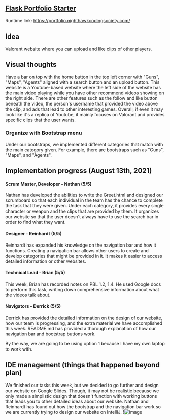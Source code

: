 ## [Flask Portfolio Starter](https://nighthawkcodingsociety.com/projectsearch/details/Flask%20Portfolio%20Starter)
Runtime link: https://portfolio.nighthawkcodingsociety.com/

## Idea
Valorant website where you can upload and like clips of other players.

## Visual thoughts
Have a bar on top with the home button in the top left corner with "Guns", "Maps", "Agents" aligned with a search button and an upload button. This website is a Youtube-based website where the left side of the website has the main video playing while you have other recommend videos showing on the right side. There are other features such as the follow and like button beneath the video, the person's username that provided the video above the clip, and ads that lead to other interesting games. Overall, if even it may look like it's a replica of Youtube, it mainly focuses on Valorant and provides specific clips that the user wants.

### Organize with Bootstrap menu
Under our bootstraps, we implemented different categories that match with the main category given. For example, there are bootstraps such as "Guns", "Maps", and "Agents".

## Implementation progress (August 13th, 2021)
#### Scrum Master, Developer - Nathan (5/5)
Nathan has developed the abilities to write the Greet.html and designed our scrumboard so that each individual in the team has the chance to complete the task that they were given. Under each category, it provides every single character or weapon and the clips that are provided by them. It organizes our website so that the user doesn't always have to use the search bar in order to find what they want.
#### Designer - Reinhardt (5/5)
Reinhardt has expanded his knowledge on the navigation bar and how it functions. Creating a navigation bar allows other users to create and develop categories that might be provided in it. It makes it easier to access detailed information or other websites.
#### Technical Lead - Brian (5/5)
This week, Brian has recorded notes on PBL 1.2, 1.4. He used Google docs to perform this task, writing down comprehensive information about what the videos talk about. 
#### Navigators - Derrick (5/5)
Derrick has provided the detailed information on the design of our website, how our team is progressing, and the extra material we have accomplished this week. README.md has provided a thorough explanation of how our navigation bar and bootstrap buttons work.

By the way, we are going to be using option 1 because I have my own laptop to work with.

## IDE management (things that happened beyond plan)
We finished our tasks this week, but we decided to go further and design our website on Google Slides. Though, it may not be realistic because we only made a simplistic design that doesn't function with working buttons that leads you to other detailed ideas about our website. Nathan and Reinhardt has found out how the bootstrap and the navigation bar work so we are currently trying to design our website on IntelliJ.
!![image](https://user-images.githubusercontent.com/89278326/131947167-4570d6fb-dc4d-425d-83c1-86443ad53c5c.png)

